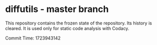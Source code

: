 # diffutils - master branch

This repository contains the frozen state of the repository.
Its history is cleared. It is used only for static code
analysis with Codacy.

Commit Time: 1723943142